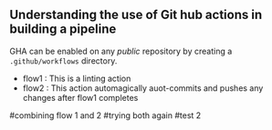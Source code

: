 ## Understanding the use of Git hub actions in building a pipeline

GHA can be enabled on any _public_ repository by creating a `.github/workflows` directory.
- flow1 : This is a linting action
- flow2 : This action automagically auot-commits and pushes any changes after flow1 completes

#combining flow 1 and 2
#trying both again
#test 2
